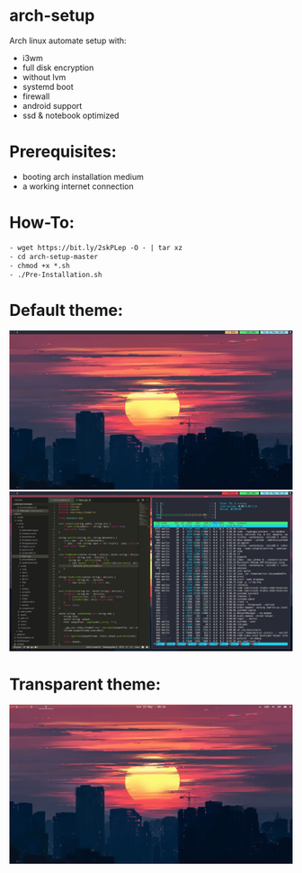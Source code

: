 # arch-setup

Arch linux automate setup with:
- i3wm
- full disk encryption
- without lvm
- systemd boot
- firewall
- android support
- ssd & notebook optimized

# Prerequisites:
- booting arch installation medium
- a working internet connection
	
# How-To:
    - wget https://bit.ly/2skPLep -O - | tar xz
    - cd arch-setup-master
    - chmod +x *.sh
    - ./Pre-Installation.sh

# Default theme:
![](images/2018-05-13-00:06:51-screenshot.jpg)
![](images/2018-05-13-00:10:06-screenshot.jpg)

# Transparent theme:
![](images/2018-05-13-00:15:16-screenshot.jpg)